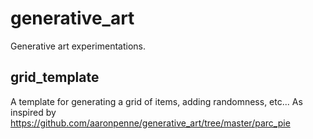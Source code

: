 # generative_art
Generative art experimentations.

## grid_template

A template for generating a grid of items, adding randomness, etc... As inspired by https://github.com/aaronpenne/generative_art/tree/master/parc_pie
